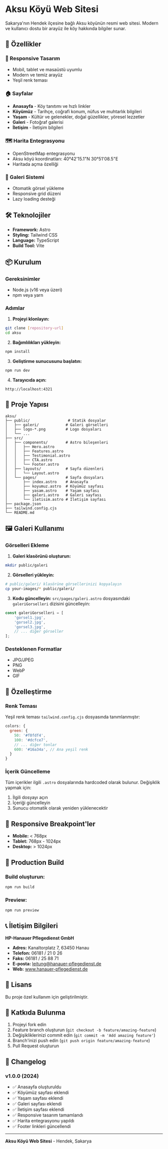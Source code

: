 # Aksu Köyü Web Sitesi

Sakarya'nın Hendek ilçesine bağlı Aksu köyünün resmi web sitesi. Modern ve kullanıcı dostu bir arayüz ile köy hakkında bilgiler sunar.

## 🚀 Özellikler

### 📱 Responsive Tasarım
- Mobil, tablet ve masaüstü uyumlu
- Modern ve temiz arayüz
- Yeşil renk teması

### 🏠 Sayfalar
- **Anasayfa** - Köy tanıtımı ve hızlı linkler
- **Köyümüz** - Tarihçe, coğrafi konum, nüfus ve muhtarlık bilgileri
- **Yaşam** - Kültür ve gelenekler, doğal güzellikler, yöresel lezzetler
- **Galeri** - Fotoğraf galerisi
- **İletişim** - İletişim bilgileri

### 🗺️ Harita Entegrasyonu
- OpenStreetMap entegrasyonu
- Aksu köyü koordinatları: 40°42'15.1"N 30°51'08.5"E
- Haritada açma özelliği

### 📸 Galeri Sistemi
- Otomatik görsel yükleme
- Responsive grid düzeni
- Lazy loading desteği

## 🛠️ Teknolojiler

- **Framework:** Astro
- **Styling:** Tailwind CSS
- **Language:** TypeScript
- **Build Tool:** Vite

## 📦 Kurulum

### Gereksinimler
- Node.js (v16 veya üzeri)
- npm veya yarn

### Adımlar

1. **Projeyi klonlayın:**
```bash
git clone [repository-url]
cd aksu
```

2. **Bağımlılıkları yükleyin:**
```bash
npm install
```

3. **Geliştirme sunucusunu başlatın:**
```bash
npm run dev
```

4. **Tarayıcıda açın:**
```
http://localhost:4321
```

## 📁 Proje Yapısı

```
aksu/
├── public/                 # Statik dosyalar
│   ├── galeri/            # Galeri görselleri
│   ├── logo-*.png         # Logo dosyaları
│   └── ...
├── src/
│   ├── components/        # Astro bileşenleri
│   │   ├── Hero.astro
│   │   ├── Features.astro
│   │   ├── Testimonial.astro
│   │   ├── CTA.astro
│   │   └── Footer.astro
│   ├── layouts/           # Sayfa düzenleri
│   │   └── Layout.astro
│   └── pages/             # Sayfa dosyaları
│       ├── index.astro    # Anasayfa
│       ├── koyumuz.astro  # Köyümüz sayfası
│       ├── yasam.astro    # Yaşam sayfası
│       ├── galeri.astro   # Galeri sayfası
│       └── iletisim.astro # İletişim sayfası
├── package.json
├── tailwind.config.cjs
└── README.md
```

## 🖼️ Galeri Kullanımı

### Görselleri Ekleme

1. **Galeri klasörünü oluşturun:**
```bash
mkdir public/galeri
```

2. **Görselleri yükleyin:**
```bash
# public/galeri/ klasörüne görsellerinizi kopyalayın
cp your-images/* public/galeri/
```

3. **Kodu güncelleyin:**
`src/pages/galeri.astro` dosyasındaki `galeriGorselleri` dizisini güncelleyin:

```javascript
const galeriGorselleri = [
    'gorsel1.jpg',
    'gorsel2.jpg',
    'gorsel3.jpg',
    // ... diğer görseller
];
```

### Desteklenen Formatlar
- JPG/JPEG
- PNG
- WebP
- GIF

## 🎨 Özelleştirme

### Renk Teması
Yeşil renk teması `tailwind.config.cjs` dosyasında tanımlanmıştır:

```javascript
colors: {
  green: {
    50: '#f0fdf4',
    100: '#dcfce7',
    // ... diğer tonlar
    600: '#16a34a', // Ana yeşil renk
  }
}
```

### İçerik Güncelleme
Tüm içerikler ilgili `.astro` dosyalarında hardcoded olarak bulunur. Değişiklik yapmak için:

1. İlgili dosyayı açın
2. İçeriği güncelleyin
3. Sunucu otomatik olarak yeniden yüklenecektir

## 📱 Responsive Breakpoint'ler

- **Mobile:** < 768px
- **Tablet:** 768px - 1024px
- **Desktop:** > 1024px

## 🚀 Production Build

### Build oluşturun:
```bash
npm run build
```

### Preview:
```bash
npm run preview
```

## 📞 İletişim Bilgileri

**HP-Hanauer Pflegedienst GmbH**
- **Adres:** Kanaltorplatz 7, 63450 Hanau
- **Telefon:** 06181 / 21 0 26
- **Faks:** 06181 / 25 88 71
- **E-posta:** leitung@hanauer-pflegedienst.de
- **Web:** www.hanauer-pflegedienst.de

## 📄 Lisans

Bu proje özel kullanım için geliştirilmiştir.

## 🤝 Katkıda Bulunma

1. Projeyi fork edin
2. Feature branch oluşturun (`git checkout -b feature/amazing-feature`)
3. Değişikliklerinizi commit edin (`git commit -m 'Add amazing feature'`)
4. Branch'inizi push edin (`git push origin feature/amazing-feature`)
5. Pull Request oluşturun

## 📝 Changelog

### v1.0.0 (2024)
- ✅ Anasayfa oluşturuldu
- ✅ Köyümüz sayfası eklendi
- ✅ Yaşam sayfası eklendi
- ✅ Galeri sayfası eklendi
- ✅ İletişim sayfası eklendi
- ✅ Responsive tasarım tamamlandı
- ✅ Harita entegrasyonu yapıldı
- ✅ Footer linkleri güncellendi

---

**Aksu Köyü Web Sitesi** - Hendek, Sakarya

